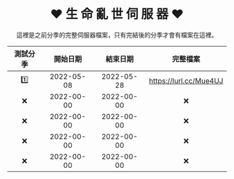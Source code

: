 <h1 align="center">♥ 生 命 亂 世 伺 服 器 ♥</h1>
<p align="center">這裡是之前分季的完整伺服器檔案，只有完結後的分季才會有檔案在這裡。</p>

| 測試分季 | 開始日期 | 結束日期 | 完整檔案 |
| :-: | :-: | :-: | :-: |
| 1️⃣ | 2022-05-08 | 2022-05-28 | https://lurl.cc/Mue4UJ |
| ❌ | 2022-00-00 | 2022-00-00 | ❌ |
| ❌ | 2022-00-00 | 2022-00-00 | ❌ |
| ❌ | 2022-00-00 | 2022-00-00 | ❌ |
| ❌ | 2022-00-00 | 2022-00-00 | ❌ |